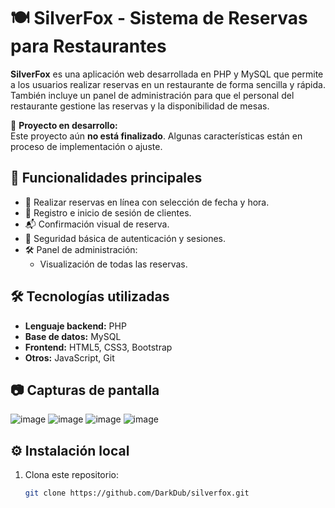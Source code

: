 # 🍽️ SilverFox - Sistema de Reservas para Restaurantes

**SilverFox** es una aplicación web desarrollada en PHP y MySQL que permite a los usuarios realizar reservas en un restaurante de forma sencilla y rápida. También incluye un panel de administración para que el personal del restaurante gestione las reservas y la disponibilidad de mesas.

🚧 **Proyecto en desarrollo:**  
Este proyecto aún **no está finalizado**. Algunas características están en proceso de implementación o ajuste.


## 🚀 Funcionalidades principales

- 📅 Realizar reservas en línea con selección de fecha y hora.
- 👤 Registro e inicio de sesión de clientes.
- 📬 Confirmación visual de reserva.
- 🔐 Seguridad básica de autenticación y sesiones.
- 🛠️ Panel de administración:
  - Visualización de todas las reservas.


## 🛠️ Tecnologías utilizadas

- **Lenguaje backend:** PHP
- **Base de datos:** MySQL
- **Frontend:** HTML5, CSS3, Bootstrap
- **Otros:** JavaScript, Git

## 📷 Capturas de pantalla

![image](https://github.com/user-attachments/assets/51d2e7c0-8f55-4a97-b6bc-5053364a18e4)
![image](https://github.com/user-attachments/assets/1a3f9b4c-4189-453a-835b-f07c7ed4ed30)
![image](https://github.com/user-attachments/assets/60dd3a34-079a-4695-bf3e-b1c510888795)
![image](https://github.com/user-attachments/assets/a1e90349-7b60-4f20-8a44-d87d9826da2c)


## ⚙️ Instalación local

1. Clona este repositorio:

   ```bash
   git clone https://github.com/DarkDub/silverfox.git
